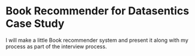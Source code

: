 # Book Recommender for Datasentics Case Study

I will make a little Book recommender system and present it along with my process as part of the interview process.
